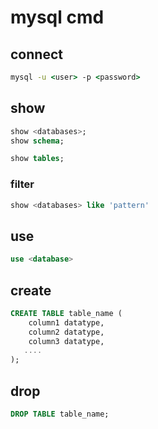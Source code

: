 # mysql cmd

## connect

```cmd
mysql -u <user> -p <password>
```

## show

```sql
show <databases>;
show schema;
```

```sql
show tables;
```

### filter

```sql
show <databases> like 'pattern'
```

## use

```sql
use <database>
```

## create

```sql
CREATE TABLE table_name (
    column1 datatype,
    column2 datatype,
    column3 datatype,
   ....
);
```

## drop

```sql
DROP TABLE table_name;
```
